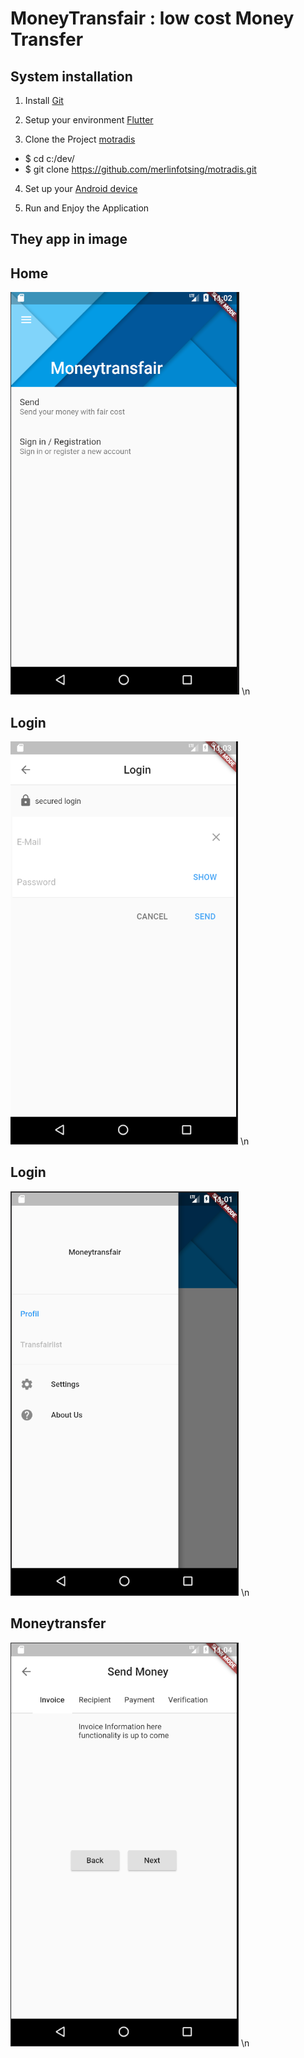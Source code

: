 # MoneyTransfair : low cost Money Transfer

## System installation
1. Install [Git](https://git-scm.com/book/en/v2/Getting-Started-Installing-Git)

2. Setup your environment [Flutter](https://flutter.io/setup/)

3. Clone the Project [motradis](https://github.com/merlinfotsing/motradis.git)
* $ cd c:/dev/
* $ git clone https://github.com/merlinfotsing/motradis.git

4. Set up your [Android device](https://flutter.io/setup-windows/#system-requirements) 

5. Run and Enjoy the Application 

## They app in image
## Home
![Home](./img/home.png) \n
## Login
![Home](./img/login.png) \n
## Login
![Home](./img/menu.png) \n
## Moneytransfer
![Home](./img/send.png) \n